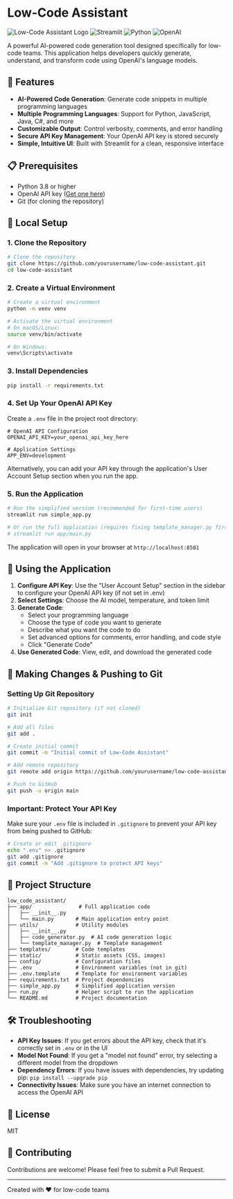 # Low-Code Assistant

![Low-Code Assistant Logo](https://img.shields.io/badge/Low--Code%20Assistant-v1.0-blue)
![Streamlit](https://img.shields.io/badge/Streamlit-1.22.0+-red)
![Python](https://img.shields.io/badge/Python-3.8+-green)
![OpenAI](https://img.shields.io/badge/OpenAI-API-orange)

A powerful AI-powered code generation tool designed specifically for low-code teams. This application helps developers quickly generate, understand, and transform code using OpenAI's language models.

## 🚀 Features

- **AI-Powered Code Generation**: Generate code snippets in multiple programming languages
- **Multiple Programming Languages**: Support for Python, JavaScript, Java, C#, and more
- **Customizable Output**: Control verbosity, comments, and error handling
- **Secure API Key Management**: Your OpenAI API key is stored securely
- **Simple, Intuitive UI**: Built with Streamlit for a clean, responsive interface

## 📋 Prerequisites

- Python 3.8 or higher
- OpenAI API key ([Get one here](https://platform.openai.com/account/api-keys))
- Git (for cloning the repository)

## 🔧 Local Setup

### 1. Clone the Repository

```bash
# Clone the repository
git clone https://github.com/yourusername/low-code-assistant.git
cd low-code-assistant
```

### 2. Create a Virtual Environment

```bash
# Create a virtual environment
python -m venv venv

# Activate the virtual environment
# On macOS/Linux:
source venv/bin/activate

# On Windows:
venv\Scripts\activate
```

### 3. Install Dependencies

```bash
pip install -r requirements.txt
```

### 4. Set Up Your OpenAI API Key

Create a `.env` file in the project root directory:

```env
# OpenAI API Configuration
OPENAI_API_KEY=your_openai_api_key_here

# Application Settings
APP_ENV=development
```

Alternatively, you can add your API key through the application's User Account Setup section when you run the app.

### 5. Run the Application

```bash
# Run the simplified version (recommended for first-time users)
streamlit run simple_app.py

# Or run the full application (requires fixing template_manager.py first)
# streamlit run app/main.py
```

The application will open in your browser at `http://localhost:8501`

## 🧠 Using the Application

1. **Configure API Key**: Use the "User Account Setup" section in the sidebar to configure your OpenAI API key (if not set in .env)
2. **Select Settings**: Choose the AI model, temperature, and token limit
3. **Generate Code**: 
   - Select your programming language
   - Choose the type of code you want to generate
   - Describe what you want the code to do
   - Set advanced options for comments, error handling, and code style
   - Click "Generate Code"
4. **Use Generated Code**: View, edit, and download the generated code

## 🔄 Making Changes & Pushing to Git

### Setting Up Git Repository

```bash
# Initialize Git repository (if not cloned)
git init

# Add all files
git add .

# Create initial commit
git commit -m "Initial commit of Low-Code Assistant"

# Add remote repository
git remote add origin https://github.com/yourusername/low-code-assistant.git

# Push to GitHub
git push -u origin main
```

### Important: Protect Your API Key

Make sure your `.env` file is included in `.gitignore` to prevent your API key from being pushed to GitHub:

```bash
# Create or edit .gitignore
echo ".env" >> .gitignore
git add .gitignore
git commit -m "Add .gitignore to protect API keys"
```

## 🧩 Project Structure

```
low_code_assistant/
├── app/               # Full application code
│   ├── __init__.py
│   └── main.py       # Main application entry point
├── utils/            # Utility modules
│   ├── __init__.py
│   ├── code_generator.py  # AI code generation logic
│   └── template_manager.py  # Template management
├── templates/        # Code templates
├── static/           # Static assets (CSS, images)
├── config/           # Configuration files
├── .env              # Environment variables (not in git)
├── .env.template     # Template for environment variables
├── requirements.txt  # Project dependencies
├── simple_app.py     # Simplified application version
├── run.py            # Helper script to run the application
└── README.md         # Project documentation
```

## 🛠️ Troubleshooting

- **API Key Issues**: If you get errors about the API key, check that it's correctly set in `.env` or in the UI
- **Model Not Found**: If you get a "model not found" error, try selecting a different model from the dropdown
- **Dependency Errors**: If you have issues with dependencies, try updating pip: `pip install --upgrade pip`
- **Connectivity Issues**: Make sure you have an internet connection to access the OpenAI API

## 📄 License

MIT

## 🤝 Contributing

Contributions are welcome! Please feel free to submit a Pull Request.

---

Created with ❤️ for low-code teams
